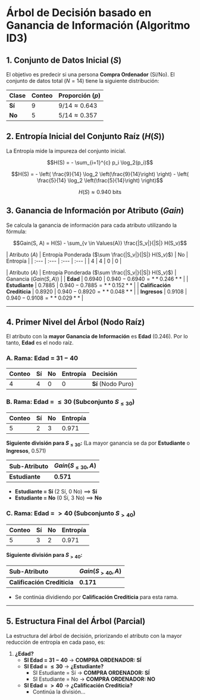 # Árbol de Decisión basado en Ganancia de Información (Algoritmo ID3)

## 1. Conjunto de Datos Inicial ($S$)

El objetivo es predecir si una persona **Compra Ordenador** (Sí/No). El conjunto de datos total ($N=14$) tiene la siguiente distribución:

| Clase | Conteo | Proporción ($p$) |
| :--- | :--- | :--- |
| **Sí** | 9 | $9/14 \approx 0.643$ |
| **No** | 5 | $5/14 \approx 0.357$ |

## 2. Entropía Inicial del Conjunto Raíz ($H(S)$)

La Entropía mide la impureza del conjunto inicial.

$$H(S) = - \sum_{i=1}^{c} p_i \log_2(p_i)$$

$$H(S) = - \left( \frac{9}{14} \log_2 \left(\frac{9}{14}\right) \right) - \left( \frac{5}{14} \log_2 \left(\frac{5}{14}\right) \right)$$

$$H(S) \approx 0.940 \text{ bits}$$

## 3. Ganancia de Información por Atributo ($Gain$)

Se calcula la ganancia de información para cada atributo utilizando la fórmula:

$$Gain(S, A) = H(S) - \sum_{v \in Values(A)} \frac{|S_v|}{|S|} H(S_v)$$


| Atributo ($A$) | Entropía Ponderada ($\sum \frac{|S_v|}{|S|} H(S_v)$) | No | Entropía |
| :--- | :--- | :--- | :--- |
| 4 | 4 | 0 | $0$ |


| Atributo ($A$) | Entropía Ponderada ($\sum \frac{|S_v|}{|S|} H(S_v)$) | Ganancia ($Gain(S, A)$) |
| **Edad** | $0.6940$ | $0.940 - 0.6940 = **0.246**$ |
| **Estudiante** | $0.7885$ | $0.940 - 0.7885 = **0.152**$ |
| **Calificación Crediticia** | $0.8920$ | $0.940 - 0.8920 = **0.048**$ |
| **Ingresos** | $0.9108$ | $0.940 - 0.9108 = **0.029**$ |






---

## 4. Primer Nivel del Árbol (Nodo Raíz)

El atributo con la **mayor Ganancia de Información** es **Edad** ($0.246$). Por lo tanto, **Edad** es el nodo raíz.

### A. Rama: Edad = $31-40$

| Conteo | Sí | No | Entropía | Decisión |
| :--- | :--- | :--- | :--- | :--- |
| 4 | 4 | 0 | $0$ | **Sí** (Nodo Puro) |

### B. Rama: Edad = $\leq 30$ (Subconjunto $S_{\leq 30}$)

| Conteo | Sí | No | Entropía |
| :--- | :--- | :--- | :--- |
| 5 | 2 | 3 | $0.971$ |

**Siguiente división para $S_{\leq 30}$:** (La mayor ganancia se da por **Estudiante** o **Ingresos**, $0.571$)

| Sub-Atributo | $Gain(S_{\leq 30}, A)$ |
| :--- | :--- |
| **Estudiante** | **0.571** |

* **Estudiante = Sí** (2 Sí, 0 No) $\implies$ **Sí**
* **Estudiante = No** (0 Sí, 3 No) $\implies$ **No**

### C. Rama: Edad = $> 40$ (Subconjunto $S_{> 40}$)

| Conteo | Sí | No | Entropía |
| :--- | :--- | :--- | :--- |
| 5 | 3 | 2 | $0.971$ |

**Siguiente división para $S_{> 40}$:**

| Sub-Atributo | $Gain(S_{> 40}, A)$ |
| :--- | :--- |
| **Calificación Crediticia** | **0.171** |

* Se continúa dividiendo por **Calificación Crediticia** para esta rama.

---

## 5. Estructura Final del Árbol (Parcial)

La estructura del árbol de decisión, priorizando el atributo con la mayor reducción de entropía en cada paso, es:

1.  **¿Edad?**
    * **SI Edad = $31-40$** $\rightarrow$ **COMPRA ORDENADOR: SÍ**
    * **SI Edad = $\leq 30$** $\rightarrow$ **¿Estudiante?**
        * SI Estudiante = Sí $\rightarrow$ **COMPRA ORDENADOR: SÍ**
        * SI Estudiante = No $\rightarrow$ **COMPRA ORDENADOR: NO**
    * **SI Edad = $> 40$** $\rightarrow$ **¿Calificación Crediticia?**
        * Continúa la división...

